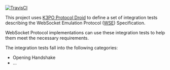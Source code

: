 [![TravisCI](https://travis-ci.org/k3po/specification.wseb.svg?branch=develop)](https://travis-ci.org/k3po/specification.wseb)

This project uses [K3PO Protocol Droid](http://github.com/k3po/k3po) to define a set of integration tests describing the 
WebSocket Emulation Protocol ([WSE](SPEC.md)) Specification.

WebSocket Protocol implementations can use these integration tests to help them meet the necessary requirements.

The integration tests fall into the following categories:
 * Opening Handshake
 * ...
